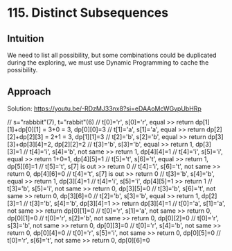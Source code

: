 # 115. Distinct Subsequences

## Intuition
We need to list all possibility, but some combinations could be duplicated during the exploring, we must use Dynamic Programming to cache the possibility.

## Approach
Solution: https://youtu.be/-RDzMJ33nx8?si=eDAAoMcWGvpUbHRp

// s="rabbbit"(7), t="rabbit"(6)
// t[0]='r', s[0]='r', equal >> return dp[1][1]+dp[0][1] = 3+0 = 3, dp[0][0]=3
//      t[1]='a', s[1]='a', equal >> return dp[2][2]+dp[2][3] = 2+1 = 3, dp[1][1]=3
//          t[2]='b', s[2]='b', equal >> return dp[3][3]+dp[3][4]=2, dp[2][2]=2
//              t[3]='b', s[3]='b', equal >> return 1, dp[3][3]=1
//                  t[4]='i', s[4]='b', not same >> return 1, dp[4][4]=1
//                      t[4]='i', s[5]='i', equal >> return 1+0=1, dp[4][5]=1
//                          t[5]='t', s[6]='t', equal >> return 1, dp[5][6]=1
//                          t[5]='t', s[7] is out >> return 0
//                      t[4]='i', s[6]='t', not same >> return 0, dp[4][6]=0
//                          t[4]='t', s[7] is out >> return 0
//              t[3]='b', s[4]='b', equal >> return 1, dp[3][4]=1
//                  t[4]='i', s[5]='i', dp[4][5]=1 >> return 1
//                  t[3]='b', s[5]='i', not same >> return 0, dp[3][5]=0
//                      t[3]='b', s[6]='t', not same >> return 0, dp[3][6]=0
//          t[2]='b', s[3]='b', equal >> return 1, dp[2][3]=1
//              t[3]='b', s[4]='b', dp[3][4]=1 >> return dp[3][4]=1
//      t[0]='a', s[1]='a', not same >> return dp[0][1]=0
// t[0]='r', s[1]='a', not same >> return 0, dp[0][1]=0
//      t[0]='r', s[2]='b', not same >> return 0, dp[0][2]=0
//          t[0]='r', s[3]='b', not same >> return 0, dp[0][3]=0
//              t[0]='r', s[4]='b', not same >> return 0, dp[0][4]=0
//                  t[0]='r', s[5]='i', not same >> return 0, dp[0][5]=0
//                      t[0]='r', s[6]='t', not same >> return 0, dp[0][6]=0